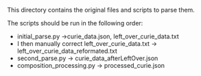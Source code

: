 This directory contains the original files and scripts to parse them.

The scripts should be run in the following order:

- initial_parse.py ->curie_data.json, left_over_curie_data.txt
- I then manually correct left_over_curie_data.txt -> left_over_curie_data_reformated.txt
- second_parse.py -> curie_data_afterLeftOver.json
- composition_processing.py -> processed_curie.json